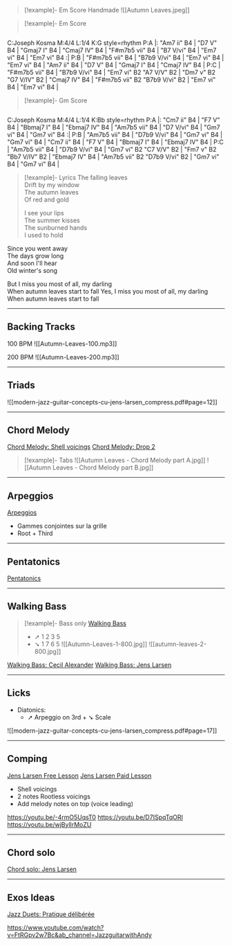 > [!example]- Em Score Handmade
> ![[Autumn Leaves.jpeg]]

> [!example]- Em Score
> ```music-abc
C:Joseph Kosma
M:4/4
L:1/4
K:G style=rhythm
P:A
|: "Am7 ii" B4 | "D7 V" B4 | "Gmaj7 I" B4 | "Cmaj7 IV" B4 | 
"F#m7b5 vii" B4 | "B7 V/vi" B4 | "Em7 vi" B4 | "Em7 vi" B4 :|
P:B
| "F#m7b5 vii" B4 | "B7b9 V/vi" B4 | "Em7 vi" B4 | "Em7 vi" B4 | 
"Am7 ii" B4 | "D7 V" B4 | "Gmaj7 I" B4 | "Cmaj7 IV" B4 | 
P:C
| "F#m7b5 vii" B4 | "B7b9 V/vi" B4 | "Em7 vi" B2 "A7 V/V" B2 | "Dm7 v" B2 "G7 V/IV" B2 | 
"Cmaj7 IV" B4 | "F#m7b5 vii" B2 "B7b9 V/vi" B2 | "Em7 vi" B4 | "Em7 vi" B4 | 

> [!example]- Gm Score
> ```music-abc
C:Joseph Kosma
M:4/4
L:1/4
K:Bb style=rhythm
P:A
|: "Cm7 ii" B4 | "F7 V" B4 | "Bbmaj7 I" B4 | "Ebmaj7 IV" B4 | 
"Am7b5 vii" B4 | "D7 V/vi" B4 | "Gm7 vi" B4 | "Gm7 vi" B4 :|
P:B
| "Am7b5 vii" B4 | "D7b9 V/vi" B4 | "Gm7 vi" B4 | "Gm7 vi" B4 | 
"Cm7 ii" B4 | "F7 V" B4 | "Bbmaj7 I" B4 | "Ebmaj7 IV" B4 | 
P:C
| "Am7b5 vii" B4 | "D7b9 V/vi" B4 | "Gm7 vi" B2 "C7 V/V" B2 | "Fm7 v" B2 "Bb7 V/IV" B2 | 
"Ebmaj7 IV" B4 | "Am7b5 vii" B2 "D7b9 V/vi" B2 | "Gm7 vi" B4 | "Gm7 vi" B4 | 

> [!example]- Lyrics
> The falling leaves  
Drift by my window  
The autumn leaves  
Of red and gold  
>
>I see your lips  
The summer kisses  
The sunburned hands  
I used to hold
>
Since you went away  
The days grow long  
And soon I'll hear  
Old winter's song  
>
But I miss you most of all, my darling  
When autumn leaves start to fall
Yes, I miss you most of all, my darling  
When autumn leaves start to fall

---

## Backing Tracks

100 BPM
![[Autumn-Leaves-100.mp3]]

200 BPM
![[Autumn-Leaves-200.mp3]]

---
## Triads

![[modern-jazz-guitar-concepts-cu-jens-larsen_compress.pdf#page=12]]

---
## Chord Melody

[Chord Melody: Shell voicings](https://www.youtube.com/watch?v=_prQirfAsKk&t=11s&ab_channel=JensLarsen)
[Chord Melody: Drop 2](https://www.youtube.com/watch?v=zq3IKsgWmCk&t=123s&ab_channel=JensLarsen)

> [!example]- Tabs
> ![[Autumn Leaves - Chord Melody part A.jpg]]
![[Autumn Leaves - Chord Melody part B.jpg]]

---
## Arpeggios

[Arpeggios](https://www.youtube.com/watch?v=6rWArInUqYo&ab_channel=JensLarsen)

- Gammes conjointes sur la grille
- Root + Third

--- 
## Pentatonics

[Pentatonics](https://www.youtube.com/watch?v=ZEQo_NgcAJo&ab_channel=JensLarsen)

---
## Walking Bass

> [!example]- Bass only
[Walking Bass](https://youtu.be/76azkeDhdCA?t=25)
>	- ➚ 1 2 3 5
>	- ➘ 1 7 6 5
>	![[Autumn-Leaves-1-800.jpg]]
>	![[autumn-leaves-2-800.jpg]]

[Walking Bass: Cecil Alexander](https://www.dc-musicschool.com/slices/9dSkc/in-course-9252/)
[Walking Bass: Jens Larsen](https://www.youtube.com/watch?v=cNblxzAk8t0&t=239s&ab_channel=JensLarsen)

---
## Licks

- Diatonics:
	- ➚ Arpeggio on 3rd + ➘ Scale 

![[modern-jazz-guitar-concepts-cu-jens-larsen_compress.pdf#page=17]]

---
## Comping

[Jens Larsen Free Lesson](https://www.youtube.com/watch?v=k3WxyEXp6rc&ab_channel=JensLarsen)
[Jens Larsen Paid Lesson](https://jenslarsen.nl/product/autumn-leaves-comping-lesson/)

- Shell voicings
- 2 notes Rootless voicings
- Add melody notes on top (voice leading)

https://youtu.be/-4rmO5UqsT0
https://youtu.be/D7ISpqTqORI
https://youtu.be/wjByllrMoZU

---
## Chord solo

[Chord solo: Jens Larsen](https://www.youtube.com/watch?v=sknpNr2QjK0&ab_channel=JensLarsen)

---
## Exos Ideas

[Jazz Duets: Pratique délibérée](https://www.youtube.com/watch?v=HYlPGBw21Z4&ab_channel=Jazzduets)

https://www.youtube.com/watch?v=FtRGpv2w7Bc&ab_channel=JazzguitarwithAndy